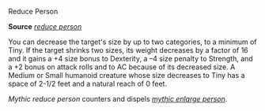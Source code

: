 Reduce Person

**Source** [_reduce person_](spells/reducePerson#_reduce-person)

You can decrease the target's size by up to two categories, to a minimum of Tiny. If the target shrinks two sizes, its weight decreases by a factor of 16 and it gains a +4 size bonus to Dexterity, a –4 size penalty to Strength, and a +2 bonus on attack rolls and to AC because of its decreased size. A Medium or Small humanoid creature whose size decreases to Tiny has a space of 2-1/2 feet and a natural reach of 0 feet.

_Mythic reduce person_ counters and dispels [_mythic enlarge person_](mythicAdventures/mythicSpells/enlargePerson).

